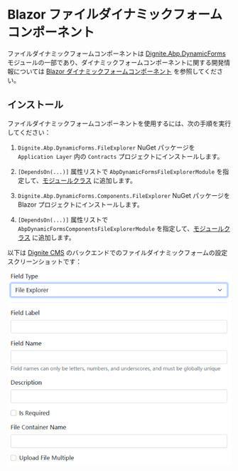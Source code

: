 # Blazor ファイルダイナミックフォームコンポーネント

ファイルダイナミックフォームコンポーネントは [Dignite.Abp.DynamicForms](Dynamic-Forms.md) モジュールの一部であり、ダイナミックフォームコンポーネントに関する開発情報については [Blazor ダイナミックフォームコンポーネント](Blazor-Dynamic-Form-Components.md) を参照してください。

## インストール

ファイルダイナミックフォームコンポーネントを使用するには、次の手順を実行してください：

1. `Dignite.Abp.DynamicForms.FileExplorer` NuGet パッケージを `Application Layer` 内の `Contracts` プロジェクトにインストールします。

2. `[DependsOn(...)]` 属性リストで `AbpDynamicFormsFileExplorerModule` を指定して、[モジュールクラス](https://docs.abp.io/en/abp/latest/Module-Development-Basics) に追加します。

3. `Dignite.Abp.DynamicForms.Components.FileExplorer` NuGet パッケージを Blazor プロジェクトにインストールします。

4. `[DependsOn(...)]` 属性リストで `AbpDynamicFormsComponentsFileExplorerModule` を指定して、[モジュールクラス](https://docs.abp.io/en/abp/latest/Module-Development-Basics) に追加します。

以下は [Dignite CMS](https://dignite.com/dignite-cms) のバックエンドでのファイルダイナミックフォームの設定スクリーンショットです：

![Cms-Dynamic-Forms-Files](images/Cms-Dynamic-Forms-Files.png)
